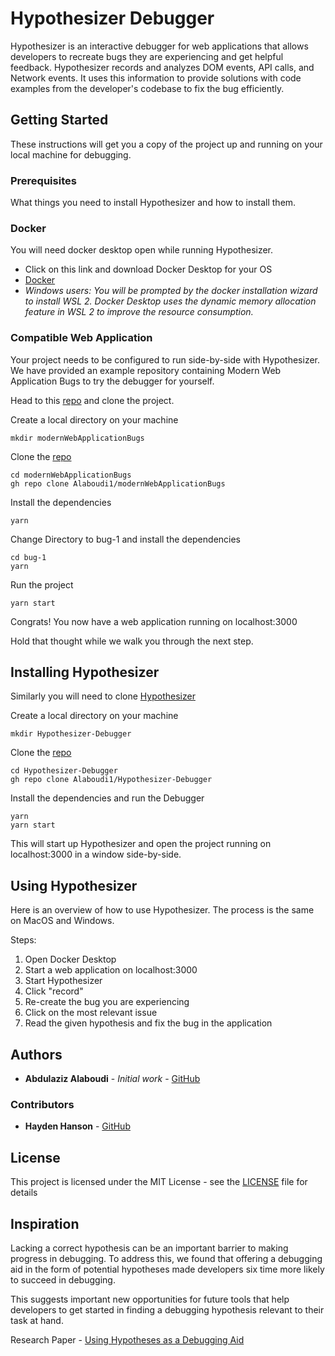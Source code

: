 # Hypothesizer Debugger

Hypothesizer is an interactive debugger for web applications that allows developers to recreate bugs they are experiencing and get helpful feedback. Hypothesizer records and analyzes DOM events, API calls, and Network events. It uses this information to provide solutions with code examples from the developer's codebase to fix the bug efficiently.

## Getting Started

These instructions will get you a copy of the project up and running on your local machine for debugging.

### Prerequisites

What things you need to install Hypothesizer and how to install them.

### Docker

You will need docker desktop open while running Hypothesizer.
* Click on this link and download Docker Desktop for your OS
* [Docker](https://www.docker.com/)
* _Windows users: You will be prompted by the docker installation wizard to install WSL 2. Docker Desktop uses the dynamic memory allocation feature in WSL 2 to improve the resource consumption._

### Compatible Web Application
Your project needs to be configured to run side-by-side with Hypothesizer. We have provided an example repository containing Modern Web Application Bugs to try the debugger for yourself.

Head to this [repo](https://github.com/Alaboudi1/modernWebApplicationBugs) and clone the project.

Create a local directory on your machine
```
mkdir modernWebApplicationBugs
```

Clone the [repo](https://github.com/Alaboudi1/modernWebApplicationBugs)
```
cd modernWebApplicationBugs
gh repo clone Alaboudi1/modernWebApplicationBugs
```

Install the dependencies
```
yarn
```
Change Directory to bug-1 and install the dependencies
```
cd bug-1
yarn
```

Run the project
```
yarn start
```

Congrats! You now have a web application running on localhost:3000

Hold that thought while we walk you through the next step.

## Installing Hypothesizer

Similarly you will need to clone [Hypothesizer](https://github.com/Alaboudi1/Hypothesizer-Debugger) 

Create a local directory on your machine
```
mkdir Hypothesizer-Debugger
```

Clone the [repo](https://github.com/Alaboudi1/Hypothesizer-Debugger)
```
cd Hypothesizer-Debugger
gh repo clone Alaboudi1/Hypothesizer-Debugger
```

Install the dependencies and run the Debugger
```
yarn
yarn start
```

This will start up Hypothesizer and open the project running on localhost:3000 in a window side-by-side.

## Using Hypothesizer

Here is an overview of how to use Hypothesizer. The process is the same on MacOS and Windows.

Steps:
1. Open Docker Desktop
2. Start a web application on localhost:3000
3. Start Hypothesizer
4. Click "record"
5. Re-create the bug you are experiencing
6. Click on the most relevant issue
7. Read the given hypothesis and fix the bug in the application

## Authors

* **Abdulaziz Alaboudi** - *Initial work* - [GitHub](https://github.com/Alaboudi1)

### Contributors
* **Hayden Hanson** - [GitHub](https://github.com/HansonSoftware)

## License

This project is licensed under the MIT License - see the [LICENSE](LICENSE) file for details

## Inspiration

Lacking a correct hypothesis can be an important barrier to making progress in debugging. To address this, we found that offering a debugging aid in the form of potential hypotheses made developers six time more likely to succeed in debugging. 

This suggests important new opportunities for future tools that help developers to get started in finding a debugging hypothesis relevant to their task at hand.

Research Paper - [Using Hypotheses as a Debugging Aid](https://cs.gmu.edu/~tlatoza/papers/UsingHypothesesAsADebuggingAid.pdf)
